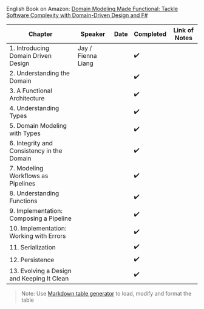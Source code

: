 English Book on Amazon: [Domain Modeling Made Functional: Tackle Software Complexity with Domain-Driven Design and F# ](<https://www.amazon.com/Domain-Modeling-Made-Functional-Domain-Driven/dp/1680502549>)


| Chapter                                    | Speaker            | Date | Completed          | Link of Notes |
|--------------------------------------------|--------------------|------|--------------------|---------------|
| 1. Introducing Domain Driven Design        | Jay / Fienna Liang |      | :heavy_check_mark: |               |
| 2. Understanding the Domain                |                    |      | :heavy_check_mark: |               |
| 3. A Functional Architecture               |                    |      | :heavy_check_mark: |               |
| 4. Understanding Types                     |                    |      | :heavy_check_mark: |               |
| 5. Domain Modeling with Types              |                    |      | :heavy_check_mark: |               |
| 6. Integrity and Consistency in the Domain |                    |      | :heavy_check_mark: |               |
| 7. Modeling Workflows as Pipelines         |                    |      | :heavy_check_mark: |               |
| 8. Understanding Functions                 |                    |      | :heavy_check_mark: |               |
| 9. Implementation: Composing a Pipeline    |                    |      | :heavy_check_mark: |               |
| 10. Implementation: Working with Errors    |                    |      | :heavy_check_mark: |               |
| 11. Serialization                          |                    |      | :heavy_check_mark: |               |
| 12. Persistence                            |                    |      | :heavy_check_mark: |               |
| 13. Evolving a Design and Keeping It Clean |                    |      | :heavy_check_mark: |               |

> Note: Use [Markdown table generator](https://www.tablesgenerator.com/markdown_tables) to load, modify and format the table
